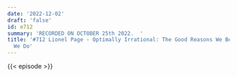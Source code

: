 ```yaml
---
date: '2022-12-02'
draft: 'false'
id: e712
summary: 'RECORDED ON OCTOBER 25th 2022.  '
title: '#712 Lionel Page - Optimally Irrational: The Good Reasons We Behave the Way
  We Do'
---
```

{{< episode >}}
